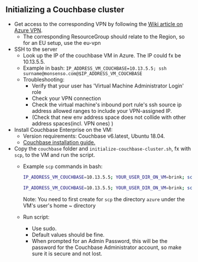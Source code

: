 ## Initializing a Couchbase cluster

- Get access to the corresponding VPN by following the [Wiki article on Azure VPN](https://dev.azure.com/monsenso/Clients/_wiki/wikis/Wiki/47/Azure-VPN).
  - The corresponding ResourceGroup should relate to the Region, so for an EU setup, use the eu-vpn
- SSH to the server
  - Look up the IP of the couchbase VM in Azure. The IP could fx be 10.13.5.5.
  - Example in bash:
    `IP_ADDRESS_VM_COUCHBASE=10.13.5.5; ssh surname@monsenso.com@$IP_ADDRESS_VM_COUCHBASE`
  - Troubleshooting:
    - Verify that your user has 'Virtual Machine Administrator Login' role
    - Check your VPN connection
    - Check the virtual machine's inbound port rule's ssh source ip address allowed ranges to include your VPN-assigned IP.
    - (Check that new env address space does not collide with other address spaces(incl. VPN ones) )
- Install Couchbase Enterprise on the VM:
  - Version requirements: Couchbase v6.latest, Ubuntu 18.04.
  - [Couchbase installation guide.](https://docs.couchbase.com/server/current/install/ubuntu-debian-install.html)
- Copy the `couchbase` folder and `initialize-couchbase-cluster.sh`, fx with `scp`, to the VM and run the script.   
  - Example `scp` commands in bash:

    ```bash
    IP_ADDRESS_VM_COUCHBASE=10.13.5.5; YOUR_USER_DIR_ON_VM=brink; scp -r ./couchbase $YOUR_USER_DIR_ON_VM@monsenso.com@$IP_ADDRESS_VM_COUCHBASE:~/azure
    ```

    ```bash
    IP_ADDRESS_VM_COUCHBASE=10.13.5.5; YOUR_USER_DIR_ON_VM=brink; scp ./initialize-couchbase-cluster.sh $YOUR_USER_DIR_ON_VM@monsenso.com@$IP_ADDRESS_VM_COUCHBASE:~/azure/
    ```
    Note: You need to first create for `scp` the directory `azure` under the VM's user's home ~ directory

  - Run script:
    - Use sudo.
    - Default values should be fine.
    - When prompted for an Admin Password, this will be the password for the Couchbase Administrator account, so make sure it is secure and not lost.
  